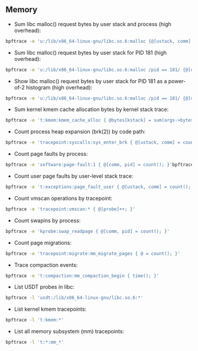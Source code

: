 ## Memory

- Sum libc malloc() request bytes by user stack and process (high overhead):

```bash
bpftrace -e 'u:/lib/x86_64-linux-gnu/libc.so.6:malloc {@[ustack, comm] = sum(arg0); }'
```

- Sum libc malloc() request bytes by user stack for PID 181 (high overhead):

```bash
bpftrace -e 'u:/lib/x86_64-linux-gnu/libc.so.6:malloc /pid == 181/ {@[ustack] = sum(arg0); }'
```

- Show libc malloc() request bytes by user stack for PID 181 as a power-of-2 histogram (high overhead):

```bash
bpftrace -e 'u:/lib/x86_64-linux-gnu/libc.so.6:malloc /pid == 181/ {@[ustack] = hist(arg0); }'
```

- Sum kernel kmem cache allocation bytes by kernel stack trace:

```bash
bpftrace -e 't:kmem:kmem_cache_alloc { @bytes[kstack] = sum(args->bytes_alloc); }'
```

- Count process heap expansion (brk(2)) by code path:

```bash
bpftrace -e 'tracepoint:syscalls:sys_enter_brk { @[ustack, comm] = count(); }'
```

- Count page faults by process:

```bash
bpftrace -e 'software:page-fault:1 { @[comm, pid] = count(); }'bpftrace One-Liners
```

- Count user page faults by user-level stack trace:

```bash
bpftrace -e 't:exceptions:page_fault_user { @[ustack, comm] = count(); }'
```

- Count vmscan operations by tracepoint:

```bash
bpftrace -e 'tracepoint:vmscan:* { @[probe]++; }'
```

- Count swapins by process:

```bash
bpftrace -e 'kprobe:swap_readpage { @[comm, pid] = count(); }'
```

- Count page migrations:

```bash
bpftrace -e 'tracepoint:migrate:mm_migrate_pages { @ = count(); }'
```

- Trace compaction events:

```bash
bpftrace -e 't:compaction:mm_compaction_begin { time(); }'
```

- List USDT probes in libc:

```bash
bpftrace -l 'usdt:/lib/x86_64-linux-gnu/libc.so.6:*'
```

- List kernel kmem tracepoints:

```bash
bpftrace -l 't:kmem:*'
```

- List all memory subsystem (mm) tracepoints:

```bash
bpftrace -l 't:*:mm_*'
```

